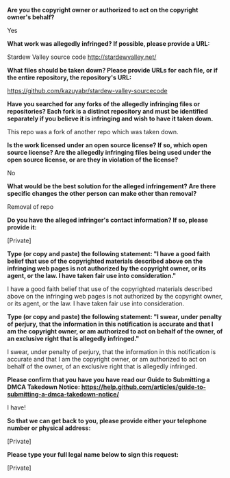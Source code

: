__Are you the copyright owner or authorized to act on the copyright owner's behalf?__

Yes

__What work was allegedly infringed? If possible, please provide a URL:__

Stardew Valley source code http://stardewvalley.net/

__What files should be taken down? Please provide URLs for each file, or if the entire repository, the repository's URL:__

https://github.com/kazuyabr/stardew-valley-sourcecode

__Have you searched for any forks of the allegedly infringing files or repositories? Each fork is a distinct repository and must be identified separately if you believe it is infringing and wish to have it taken down.__

This repo was a fork of another repo which was taken down.

__Is the work licensed under an open source license? If so, which open source license? Are the allegedly infringing files being used under the open source license, or are they in violation of the license?__

No

__What would be the best solution for the alleged infringement? Are there specific changes the other person can make other than removal?__

Removal of repo

__Do you have the alleged infringer's contact information? If so, please provide it:__

[Private]

__Type (or copy and paste) the following statement: "I have a good faith belief that use of the copyrighted materials described above on the infringing web pages is not authorized by the copyright owner, or its agent, or the law. I have taken fair use into consideration."__

I have a good faith belief that use of the copyrighted materials described above on the infringing web pages is not authorized by the copyright owner, or its agent, or the law. I have taken fair use into consideration.

__Type (or copy and paste) the following statement: "I swear, under penalty of perjury, that the information in this notification is accurate and that I am the copyright owner, or am authorized to act on behalf of the owner, of an exclusive right that is allegedly infringed."__

I swear, under penalty of perjury, that the information in this notification is accurate and that I am the copyright owner, or am authorized to act on behalf of the owner, of an exclusive right that is allegedly infringed.

__Please confirm that you have you have read our Guide to Submitting a DMCA Takedown Notice: https://help.github.com/articles/guide-to-submitting-a-dmca-takedown-notice/__

I have!

__So that we can get back to you, please provide either your telephone number or physical address:__

[Private]

__Please type your full legal name below to sign this request:__

[Private]
